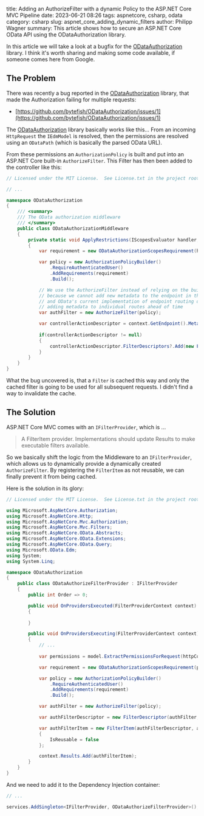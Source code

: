 title: Adding an AuthorizeFilter with a dynamic Policy to the ASP.NET Core MVC Pipeline
date: 2023-06-21 08:26
tags: aspnetcore, csharp, odata
category: csharp
slug: aspnet_core_adding_dynamic_filters
author: Philipp Wagner
summary: This article shows how to secure an ASP.NET Core OData API using the ODataAuthorization library.

[ODataAuthorization]: https://github.com/bytefish/ODataAuthorization/

In this article we will take a look at a bugfix for the [ODataAuthorization] library. I think 
it's worth sharing and making some code available, if someone comes here from Google.

## The Problem ##

There was recently a bug reported in the [ODataAuthorization] library, that made 
the Authorization failing for multiple requests:

* [https://github.com/bytefish/ODataAuthorization/issues/1](https://github.com/bytefish/ODataAuthorization/issues/1)

The [ODataAuthorization] library basically works like this... From an incoming 
`HttpRequest` the `IEdmModel` is resolved, then the permissions are resolved 
using an `ODataPath` (which is basically the parsed OData URL).

From these permissions an `AuthorizationPolicy` is built and put into an 
ASP.NET Core built-in `AuthorizeFilter`. This Filter has then been added 
to the controller like this:

```csharp
// Licensed under the MIT License.  See License.txt in the project root for license information.

// ...

namespace ODataAuthorization
{
    /// <summary>
    /// The OData authorization middleware
    /// </summary>
    public class ODataAuthorizationMiddleware
    {
        private static void ApplyRestrictions(IScopesEvaluator handler, HttpContext context)
        {
            var requirement = new ODataAuthorizationScopesRequirement(handler);

            var policy = new AuthorizationPolicyBuilder()
                .RequireAuthenticatedUser()
                .AddRequirements(requirement)
                .Build();

            // We use the AuthorizeFilter instead of relying on the built-in authorization middleware
            // because we cannot add new metadata to the endpoint in the middle of a request
            // and OData's current implementation of endpoint routing does not allow for
            // adding metadata to individual routes ahead of time
            var authFilter = new AuthorizeFilter(policy);

            var controllerActionDescriptor = context.GetEndpoint().Metadata.GetMetadata<ControllerActionDescriptor>();
            
            if(controllerActionDescriptor != null)
            {
                controllerActionDescriptor.FilterDescriptors?.Add(new FilterDescriptor(authFilter, 0));
            }
        }
    }
}
```

What the bug uncovered is, that a `Filter` is cached this way and only the cached 
filter is going to be used for all subsequent requests. I didn't find a way to 
invalidate the cache.

## The Solution ##

ASP.NET Core MVC comes with an `IFilterProvider`, which is ...

> A FilterItem provider. Implementations should update Results to make executable filters available.

So we basically shift the logic from the Middleware to an `IFilterProvider`, which 
allows us to dynamically provide a dynamically created `AuthorizeFilter`. By registering 
the `FilterItem` as not reusable, we can finally prevent it from being cached.

Here is the solution in its glory:


```csharp
// Licensed under the MIT License.  See License.txt in the project root for license information.

using Microsoft.AspNetCore.Authorization;
using Microsoft.AspNetCore.Http;
using Microsoft.AspNetCore.Mvc.Authorization;
using Microsoft.AspNetCore.Mvc.Filters;
using Microsoft.AspNetCore.OData.Abstracts;
using Microsoft.AspNetCore.OData.Extensions;
using Microsoft.AspNetCore.OData.Query;
using Microsoft.OData.Edm;
using System;
using System.Linq;

namespace ODataAuthorization
{
    public class ODataAuthorizeFilterProvider : IFilterProvider
    {
        public int Order => 0;

        public void OnProvidersExecuted(FilterProviderContext context)
        {
            
        }

        public void OnProvidersExecuting(FilterProviderContext context)
        {
            // ...
            
            var permissions = model.ExtractPermissionsForRequest(httpContext.Request.Method, odataFeature.Path, odataFeature.SelectExpandClause);

            var requirement = new ODataAuthorizationScopesRequirement(permissions);

            var policy = new AuthorizationPolicyBuilder()
                .RequireAuthenticatedUser()
                .AddRequirements(requirement)
                .Build();

            var authFilter = new AuthorizeFilter(policy);

            var authFilterDescriptor = new FilterDescriptor(authFilter, FilterScope.Global);

            var authFilterItem = new FilterItem(authFilterDescriptor, authFilter)
            {
                IsReusable = false
            };

            context.Results.Add(authFilterItem);
        }
    }
}
```

And we need to add it to the Dependency Injection container:

```csharp
// ...

services.AddSingleton<IFilterProvider, ODataAuthorizeFilterProvider>();            
```
